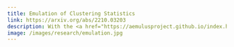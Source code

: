 ```yaml
---
title: Emulation of Clustering Statistics
link: https://arxiv.org/abs/2210.03203
description: With the <a href="https://aemulusproject.github.io/index.html">Aemulus collaboration</a>, I aim to tap into the cosmological constraining power at small scales. We use Gaussian process <em>emulators</em> to model galaxy clustering statistics. I investigated emulating beyond-standard statistics to further constrain the growth of structure; check out our <a href="https://arxiv.org/abs/2210.03203">paper</a>.
image: /images/research/emulation.jpg
---
```

